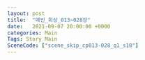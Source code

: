 ```yaml
---
layout: post
title:  "메인_회상_013~028장"
date:   2021-09-07 20:00:00 +0000
categories: Main
Tags: Story Main
SceneCode: ["scene_skip_cp013-028_q1_s10"]
---
```

